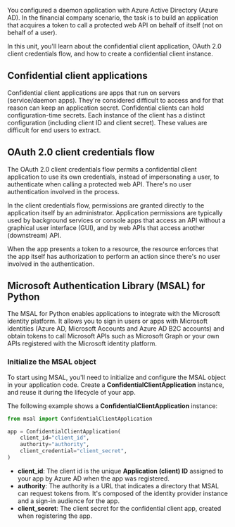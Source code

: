 You configured a daemon application with Azure Active Directory (Azure AD). In the financial company scenario, the task is to build an application that acquires a token to call a protected web API on behalf of itself (not on behalf of a user).

In this unit, you'll learn about the confidential client application, OAuth 2.0 client credentials flow, and how to create a confidential client instance.

## Confidential client applications

Confidential client applications are apps that run on servers (service/daemon apps). They're considered difficult to access and for that reason can keep an application secret. Confidential clients can hold configuration-time secrets. Each instance of the client has a distinct configuration (including client ID and client secret). These values are difficult for end users to extract.

## OAuth 2.0 client credentials flow

The OAuth 2.0 client credentials flow permits a confidential client application to use its own credentials, instead of impersonating a user, to authenticate when calling a protected web API. There's no user authentication involved in the process.

In the client credentials flow, permissions are granted directly to the application itself by an administrator. Application permissions are typically used by background services or console apps that access an API without a graphical user interface (GUI), and by web APIs that access another (downstream) API.

When the app presents a token to a resource, the resource enforces that the app itself has authorization to perform an action since there's no user involved in the authentication.

## Microsoft Authentication Library (MSAL) for Python

The MSAL for Python enables applications to integrate with the Microsoft identity platform. It allows you to sign in users or apps with Microsoft identities (Azure AD, Microsoft Accounts and Azure AD B2C accounts) and obtain tokens to call Microsoft APIs such as Microsoft Graph or your own APIs registered with the Microsoft identity platform.

### Initialize the MSAL object

To start using MSAL, you'll need to initialize and configure the MSAL object in your application code. Create a **ConfidentialClientApplication** instance, and reuse it during the lifecycle of your app.

The following example shows a **ConfidentialClientApplication** instance:

```python
from msal import ConfidentialClientApplication

app = ConfidentialClientApplication(
    client_id="client_id",
    authority="authority",
    client_credential="client_secret",
)
```

- **client_id**: The client id is the unique **Application (client) ID** assigned to your app by Azure AD when the app was registered.
- **authority**: The authority is a URL that indicates a directory that MSAL can request tokens from. It's composed of the identity provider instance and a sign-in audience for the app.
- **client_secret**: The client secret for the confidential client app, created when registering the app.
